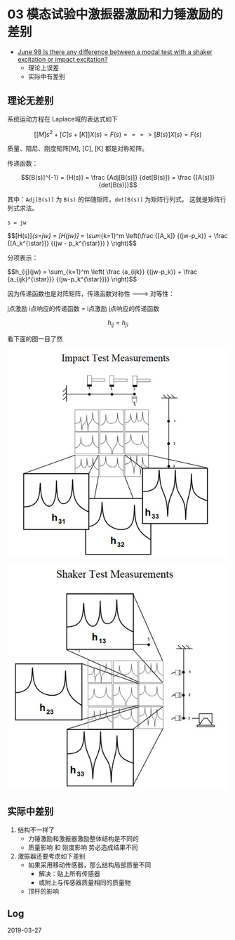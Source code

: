 # 03 模态试验中激振器激励和力锤激励的差别

- [June 98 Is there any difference between a modal test with a shaker excitation or impact excitation? ](https://www.uml.edu/docs/jun98_tcm18-189814.pdf)
    - 理论上误差
    - 实际中有差别

## 理论无差别

系统运动方程在 Laplace域的表达式如下

$$\left[[M]s^2 + [C]s + [K]\right]{X(s)} = {F(s)} 
===> 
[B(s)]{X(s)} = {F(s)}$$

质量、阻尼、刚度矩阵[M], [C], [K] 都是对称矩阵。

传递函数：

$$[B(s)]^{-1} = {H(s)} = \frac {Adj[B(s)]} {det[B(s)]} = \frac {[A(s)]} {det[B(s)]}$$

其中：`Adj[B(s)]` 为 `B(s)` 的伴随矩阵，`det[B(s)]` 为矩阵行列式。 这就是矩阵行列式求法。

`s = jw`

$$[H(s)]_{s=jw} = [H(jw)] = \sum_{k=1}^m \left(\frac {[A_k]} {(jw-p_k)} + \frac {[A_k^{\star}]} {(jw - p_k^{\star}}) } \right)$$

分项表示：

$$h_{ij}(jw) =  \sum_{k=1}^m \left( \frac {a_{ijk}} {(jw-p_k)} + \frac {a_{ijk}^{\star}}} {(jw-p_k^{\star}})} \right)$$

因为传递函数也是对阵矩阵，传递函数对称性 ---> 对等性： 

j点激励 i点响应的传递函数 = i点激励 j点响应的传递函数 

$$
h_{ij} = h_{ji}
$$

看下面的图一目了然

![impact h_3i](https://raw.githubusercontent.com/JeremiahZhang/modal-space/master/img/03-impact-test-h.JPG)

![shaker h_i3](https://raw.githubusercontent.com/JeremiahZhang/modal-space/master/img/03-shaker-test-h.JPG)

## 实际中差别

1. 结构不一样了
    - 力锤激励和激振器激励整体结构是不同的
    - 质量影响 和 刚度影响 势必造成结果不同
2. 激振器还要考虑如下差别
    - 如果采用移动传感器，那么结构局部质量不同
        - 解决：贴上所有传感器
        - 或附上与传感器质量相同的质量物
    - 顶杆的影响

## Log

2019-03-27
